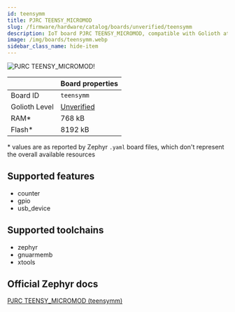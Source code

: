 ```yaml
---
id: teensymm
title: PJRC TEENSY_MICROMOD
slug: /firmware/hardware/catalog/boards/unverified/teensymm
description: IoT board PJRC TEENSY_MICROMOD, compatible with Golioth at unverified level.
image: /img/boards/teensymm.webp
sidebar_class_name: hide-item
---
```


[//]: # (This is an auto-generated file, do not edit! Changes to it will be lost upon re-generation)

![PJRC TEENSY_MICROMOD!](/img/boards/teensymm.webp "PJRC TEENSY_MICROMOD")

|                | Board properties     |
| -------------  | -------------------- |
| Board ID       | `teensymm` |
| Golioth Level  | [Unverified](/firmware/hardware#unverified-boards) |
| RAM*           | 768 kB |
| Flash*         | 8192 kB |

\* values are as reported by Zephyr `.yaml` board files, which don't represent the overall available resources



## Supported features

* counter
* gpio
* usb_device

## Supported toolchains

* zephyr
* gnuarmemb
* xtools

## Official Zephyr docs

[PJRC TEENSY_MICROMOD (teensymm)](https://docs.zephyrproject.org/latest/boards/pjrc/teensy4/doc/index.html)
